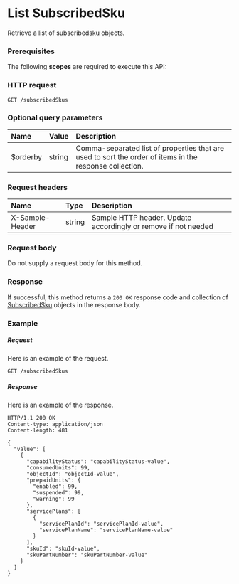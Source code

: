 # List SubscribedSku

Retrieve a list of subscribedsku objects.
### Prerequisites
The following **scopes** are required to execute this API: 
### HTTP request
<!-- { "blockType": "ignored" } -->
```http
GET /subscribedSkus
```
### Optional query parameters
|Name|Value|Description|
|:---------------|:--------|:-------|
|$orderby|string|Comma-separated list of properties that are used to sort the order of items in the response collection.|

### Request headers
| Name       | Type | Description|
|:-----------|:------|:----------|
| X-Sample-Header  | string  | Sample HTTP header. Update accordingly or remove if not needed|

### Request body
Do not supply a request body for this method.
### Response
If successful, this method returns a `200 OK` response code and collection of [SubscribedSku](../resources/subscribedsku.md) objects in the response body.
### Example
##### Request
Here is an example of the request.
<!-- {
  "blockType": "request",
  "name": "get_subscribedskus"
}-->
```http
GET /subscribedSkus
```
##### Response
Here is an example of the response.
<!-- {
  "blockType": "response",
  "truncated": false,
  "@odata.type": "microsoft.graph.subscribedsku",
  "isCollection": true
} -->
```http
HTTP/1.1 200 OK
Content-type: application/json
Content-length: 481

{
  "value": [
    {
      "capabilityStatus": "capabilityStatus-value",
      "consumedUnits": 99,
      "objectId": "objectId-value",
      "prepaidUnits": {
        "enabled": 99,
        "suspended": 99,
        "warning": 99
      },
      "servicePlans": [
        {
          "servicePlanId": "servicePlanId-value",
          "servicePlanName": "servicePlanName-value"
        }
      ],
      "skuId": "skuId-value",
      "skuPartNumber": "skuPartNumber-value"
    }
  ]
}
```

<!-- uuid: ba1712d9-4496-40b1-9e4b-03c561e787c3
2015-10-19 09:02:22 UTC -->
<!-- {
  "type": "#page.annotation",
  "description": "List SubscribedSku",
  "keywords": "",
  "section": "documentation",
  "tocPath": ""
}-->